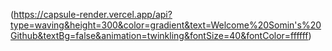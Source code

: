 (https://capsule-render.vercel.app/api?type=waving&height=300&color=gradient&text=Welcome%20Somin's%20Github&textBg=false&animation=twinkling&fontSize=40&fontColor=ffffff)

<!--
**SominY/SominY** is a ✨ _special_ ✨ repository because its `README.md` (this file) appears on your GitHub profile.

Here are some ideas to get you started:

- 🔭 I’m currently working on ...
- 🌱 I’m currently learning ...
- 👯 I’m looking to collaborate on ...
- 🤔 I’m looking for help with ...
- 💬 Ask me about ...
- 📫 How to reach me: ...
- 😄 Pronouns: ...
- ⚡ Fun fact: ...
-->
